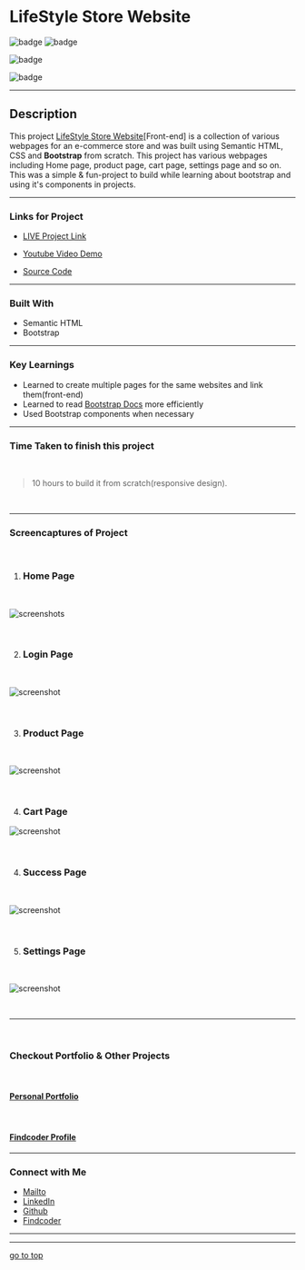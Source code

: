 # LifeStyle Store Website


![badge](https://img.shields.io/badge/HTML%20-Bootstrap-green)
![badge](https://img.shields.io/badge/LifeStyle%20-Store%20Website-orange)


![badge](https://img.shields.io/badge/multiple--page--website-%20Bootstrap-lightblue)

![badge](https://img.shields.io/badge/Shubham%20Singh%20-grey)

***
## Description

This project [LifeStyle Store Website]()[Front-end] is a collection of various webpages for an e-commerce store and was built using Semantic HTML, CSS and **Bootstrap** from scratch. This project has various webpages including Home page, product page, cart page, settings page and so on.  This was a simple & fun-project to build while learning about bootstrap and using it's components in projects.

***

### Links for Project

* [LIVE Project Link](lifestyle-bootstrap.netlify.app)

* [Youtube Video Demo]()

* [Source Code](
https://github.com/ShubhamSingh03/LifeStyle-Store-Website)

***
### Built With 

* Semantic HTML
* Bootstrap

***

### Key Learnings

* Learned to create multiple pages for the same websites and link them(front-end)
* Learned to read [Bootstrap Docs](https://getbootstrap.com/docs/4.1/getting-started/introduction/) more efficiently
* Used Bootstrap components when necessary

***

### Time Taken to finish this project
<br>

>10 hours to build it from scratch(responsive design).

<br>

***

### Screencaptures of Project

<br>

  1. ### Home Page

  <br>

  ![screenshots](./captures/homepage.png)

  <br>

  2. ### Login Page

<br>

![screenshot](./captures/login.png)

<br>

  3. ### Product Page 

  <br>

  ![screenshot](./captures/productpage.png)

  <br>

  4. ### Cart Page

  ![screenshot](./captures/cartpage.png)

  <br>

  4. ### Success Page
 
  <br>

  ![screenshot](./captures/successpage.png)

  <br>
   
   5. ### Settings Page

   <br>

  ![screenshot](./captures/settingspage.png)

  <br>

***
<br>

### Checkout Portfolio & Other Projects
<br>

#### [Personal Portfolio]()

<br>

#### [Findcoder Profile]()
***

### Connect with Me
* [Mailto](mailto:shubhambhoj3@gmail.com)
* [LinkedIn](https://www.linkedin.com/in/shubham-singh-b122b7171/)
* [Github](https://github.com/ShubhamSingh03)
* [Findcoder]()
***
***
[go to top](#lifestyle-store-website)